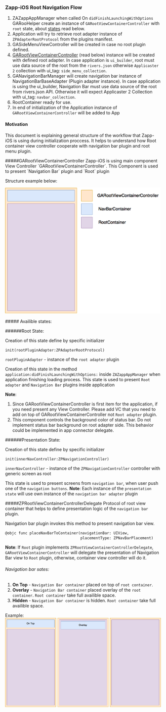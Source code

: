 ### Zapp-iOS Root Navigation Flow

1. ZAZappAppManager when called On `didFinishLaunchingWithOptions` GARooHelper create an instance of `GARootViewContainerController` with `root` state, about <a href="#states">states</a> read below.
2. Application will try to retrieve root adapter instance of `ZPAdapterRootProtocol` from the plugins manifest.
3. GASideMenuViewController will be created in case no root plugin defined.
4. <a href="#rootViewContainer">GARootViewContainerController</a> (read below) instance will be created with defined root adapter. In case application is `ui_builder`, root must use data source of the root from the `rivers.json` otherwise `Applicaster 2` collection with ui_tag: `side_menu_collection`.
5. GANavigationBarManager will create navigation bar instance of NavigationBarBaseAdapter (Plugin adapter instance). In case application is using the ui_builder, Navigation Bar must use data source of the root from rivers.json API. Otherwise it will expect Applicaster 2 Collection with ui_tag: `navbar_collection`.
6. RootContainer ready for use.
7. In end of initialization of the Application instance of `GARootViewContainerController` will be added to App

#### Motivation
This document is explaining general structure of the workflow that Zapp-iOS is using during initialization proccess.
It helps to understand how Root container view controller cooperate with navigation bar plugin and root menu plugin.

<a name="rootViewContainer" />
#####GARootViewContainerController
Zapp-iOS is using main component View Controller `GARootViewContainerController`.
This Component is used to present `Navigation Bar` plugin and `Root` plugin

Structure example below:

![RootViewContainerStructure.png](./Files/RootStructure.png)

<a name="states" />
##### Availible states:

######Root State:

Creation of this state define by specific initializer

```
init(rootPluginAdapter:ZPAdapterRootProtocol)
```
`rootPluginAdapter` - instance of the `root adapter` plugin

Creation of this state in the method `application:didFinishLaunchingWithOptions:` inside `ZAZappAppManager` when application finishing loading process.
This state is used to present `Root adapter` and `Navigation Bar` plugins inside application

__Note__:
1. Since GARootViewContainerController is first item for the application, if you need present any View Controller. Please add VC that you need to add on top of GARootViewContainerController not `Root adapter` plugin.
2. This component controls the background color of status bar. Do not implement status bar background on root adapter side. This behavior could be implemented in app connector delegate.

######Presentation State:

Creation of this state define by specific initializer

```
init(innerNavController:ZPNavigationController)
```
`innerNavController` - instance of the `ZPNavigationController` controller with generic screen as root

This state is used to present screens from `navigation bar`, when user push one of the `navigation buttons`.
__Note__: Each instance of the `presentation state` will use own instance of the `navigation bar adapter` plugin

#####ZPRootViewContainerControllerDelegate
Protocol of root view container that helps to define presentation logic of the `navigation bar` plugin.

Navigation bar plugin invokes this method to present navigation bar view.

```
@objc func placeNavBarToContainer(navigationBar: UIView,
                                  placementType: ZPNavBarPlacement)
```
__Note__: If `Root` plugin implements `ZPRootViewContainerControllerDelegate`, `GARootViewContainerController` will delegate the presentation of Navigation Bar view to `Root` plugin, otherwise, container view controller will do it.

###### Navigation bar sates:
1. __On Top__ - `Navigation Bar container` placed on top of `root container`.
2. __Overlay__ - `Navigation Bar container` placed overlay of the `root container`. `Root container` take full availible space.
3. __Hidden__ - `Navigation Bar container` is hidden. `Root container` take full availible space.

Example:
![NavigationBarStates.png](./Files/NavigationBarStates.png)


